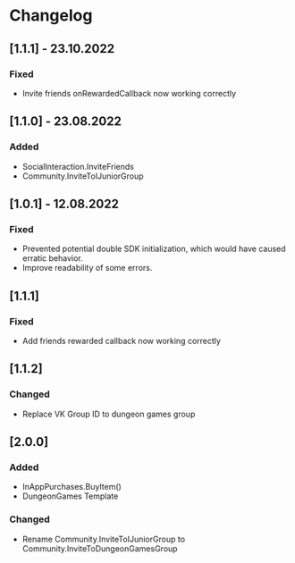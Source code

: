 # Changelog
## [1.1.1] - 23.10.2022
### Fixed
- Invite friends onRewardedCallback now working correctly
## [1.1.0] - 23.08.2022
### Added
- SocialInteraction.InviteFriends
- Community.InviteToIJuniorGroup
## [1.0.1] - 12.08.2022
### Fixed
- Prevented potential double SDK initialization, which would have caused erratic behavior. 
- Improve readability of some errors.
## [1.1.1]
### Fixed
- Add friends rewarded callback now working correctly
## [1.1.2]
### Changed
- Replace VK Group ID to dungeon games group
## [2.0.0]
### Added
- InAppPurchases.BuyItem()
- DungeonGames Template
### Changed
- Rename Community.InviteToIJuniorGroup to Community.InviteToDungeonGamesGroup 